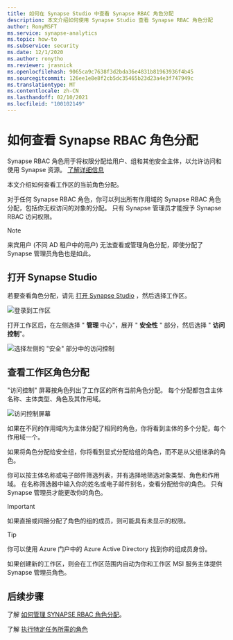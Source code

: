 ```yaml
---
title: 如何在 Synapse Studio 中查看 Synapse RBAC 角色分配
description: 本文介绍如何使用 Synapse Studio 查看 Synapse RBAC 角色分配
author: RonyMSFT
ms.service: synapse-analytics
ms.topic: how-to
ms.subservice: security
ms.date: 12/1/2020
ms.author: ronytho
ms.reviewer: jrasnick
ms.openlocfilehash: 9065ca9c7638f3d2bda36e4831b81963936f4b45
ms.sourcegitcommit: 126ee1e8e8f2cb5dc35465b23d23a4e3f747949c
ms.translationtype: MT
ms.contentlocale: zh-CN
ms.lasthandoff: 02/10/2021
ms.locfileid: "100102149"
---
```

# <a name="how-to-review-synapse-rbac-role-assignments"></a>如何查看 Synapse RBAC 角色分配

Synapse RBAC 角色用于将权限分配给用户、组和其他安全主体，以允许访问和使用 Synapse 资源。  [了解详细信息](./synapse-workspace-synapse-rbac.md)

本文介绍如何查看工作区的当前角色分配。

对于任何 Synapse RBAC 角色，你可以列出所有作用域的 Synapse RBAC 角色分配，包括你无权访问的对象的分配。 只有 Synapse 管理员才能授予 Synapse RBAC 访问权限。  

>[!Note]
>来宾用户 (不同 AD 租户中的用户) 无法查看或管理角色分配，即使分配了 Synapse 管理员角色也是如此。    

## <a name="open-synapse-studio"></a>打开 Synapse Studio  

若要查看角色分配，请先 [打开 Synapse Studio](https://web.azuresynapse.net/) ，然后选择工作区。 

![登录到工作区](./media/common/login-workspace.png) 
 
 打开工作区后，在左侧选择 " **管理** 中心"，展开 " **安全性** " 部分，然后选择 " **访问控制**"。 

 ![选择左侧的 "安全" 部分中的访问控制](./media/how-to-manage-synapse-rbac-role-assignments/left-nav-security-access-control.png)

## <a name="review-workspace-role-assignments"></a>查看工作区角色分配

"访问控制" 屏幕按角色列出了工作区的所有当前角色分配。 每个分配都包含主体名称、主体类型、角色及其作用域。

![访问控制屏幕](./media/how-to-review-synapse-rbac-role-assignments/access-control-assignments.png)

如果在不同的作用域内为主体分配了相同的角色，你将看到主体的多个分配，每个作用域一个。  

如果将角色分配给安全组，你将看到显式分配给组的角色，而不是从父组继承的角色。  

你可以按主体名称或电子邮件筛选列表，并有选择地筛选对象类型、角色和作用域。 在名称筛选器中输入你的姓名或电子邮件别名，查看分配给你的角色。 只有 Synapse 管理员才能更改你的角色。

>[!Important] 
>如果直接或间接分配了角色的组的成员，则可能具有未显示的权限。

>[!tip]
>你可以使用 Azure 门户中的 Azure Active Directory 找到你的组成员身份。  

如果创建新的工作区，则会在工作区范围内自动为你和工作区 MSI 服务主体提供 Synapse 管理员角色。

## <a name="next-steps"></a>后续步骤

了解 [如何管理 SYNAPSE RBAC 角色分配](./how-to-manage-synapse-rbac-role-assignments.md)。

了解 [执行特定任务所需的角色](./synapse-workspace-understand-what-role-you-need.md)